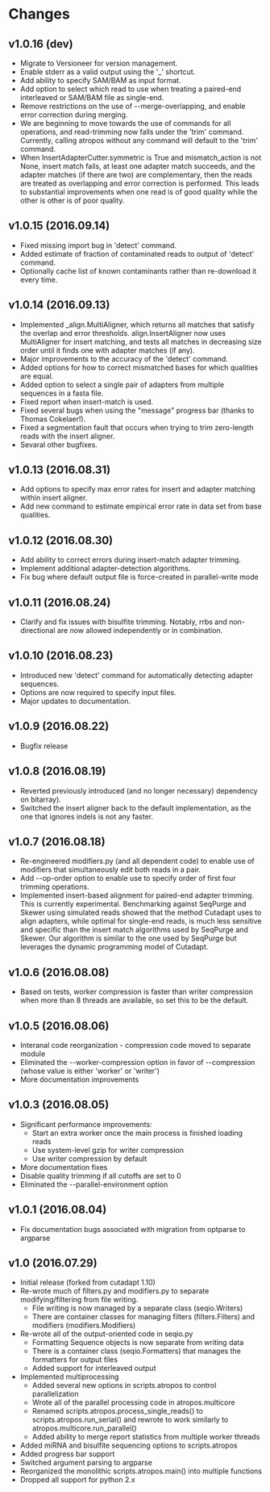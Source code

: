 # Changes

v1.0.16 (dev)
-------------

* Migrate to Versioneer for version management.
* Enable stderr as a valid output using the '_' shortcut.
* Add ability to specify SAM/BAM as input format.
* Add option to select which read to use when treating a paired-end interleaved or SAM/BAM file as single-end.
* Remove restrictions on the use of --merge-overlapping, and enable error correction during merging.
* We are beginning to move towards the use of commands for all operations, and read-trimming now falls under the 'trim' command. Currently, calling atropos without any command will default to the 'trim' command.
* When InsertAdapterCutter.symmetric is True and mismatch_action is not None, insert match fails, at least one adapter match succeeds, and the adapter matches (if there are two) are complementary, then the reads are treated as overlapping and error correction is performed. This leads to substantial improvements when one read is of good quality while the other is other is of poor quality.

v1.0.15 (2016.09.14)
--------------------

* Fixed missing import bug in 'detect' command.
* Added estimate of fraction of contaminated reads to output of 'detect' command.
* Optionally cache list of known contaminants rather than re-download it every time.

v1.0.14 (2016.09.13)
--------------------

* Implemented \_align.MultiAligner, which returns all matches that satisfy the overlap and error thresholds. align.InsertAligner now uses MultiAligner for insert matching, and tests all matches in decreasing size order until it finds one with adapter matches (if any).
* Major improvements to the accuracy of the 'detect' command.
* Added options for how to correct mismatched bases for which qualities are equal.
* Added option to select a single pair of adapters from multiple sequences in a fasta file.
* Fixed report when insert-match is used.
* Fixed several bugs when using the "message" progress bar (thanks to Thomas Cokelaer!).
* Fixed a segmentation fault that occurs when trying to trim zero-length reads with the insert aligner.
* Sevaral other bugfixes.

v1.0.13 (2016.08.31)
--------------------

* Add options to specify max error rates for insert and adapter matching within insert aligner.
* Add new command to estimate empirical error rate in data set from base qualities.

v1.0.12 (2016.08.30)
--------------------

* Add ability to correct errors during insert-match adapter trimming.
* Implement additional adapter-detection algorithms.
* Fix bug where default output file is force-created in parallel-write mode

v1.0.11 (2016.08.24)
--------------------

* Clarify and fix issues with bisulfite trimming. Notably, rrbs and non-directional are now allowed independently or in combination.

v1.0.10 (2016.08.23)
--------------------

* Introduced new 'detect' command for automatically detecting adapter sequences.
* Options are now required to specify input files.
* Major updates to documentation.

v1.0.9 (2016.08.22)
-------------------

* Bugfix release

v1.0.8 (2016.08.19)
-------------------

* Reverted previously introduced (and no longer necessary) dependency on bitarray).
* Switched the insert aligner back to the default implementation, as the one that ignores indels is not any faster.

v1.0.7 (2016.08.18)
-------------------

* Re-engineered modifiers.py (and all dependent code) to enable use of modifiers that simultaneously edit both reads in a pair.
* Add --op-order option to enable use to specify order of first four trimming operations.
* Implemented insert-based alignment for paired-end adapter trimming. This is currently experimental. Benchmarking against SeqPurge and Skewer using simulated reads showed that the method Cutadapt uses to align adapters, while optimal for single-end reads, is much less sensitive and specific than the insert match algorithms used by SeqPurge and Skewer. Our algorithm is similar to the one used by SeqPurge but leverages the dynamic programming model of Cutadapt.

v1.0.6 (2016.08.08)
-------------------

* Based on tests, worker compression is faster than writer compression when more than 8 threads are available, so set this to be the default.

v1.0.5 (2016.08.06)
-------------------

* Interanal code reorganization - compression code moved to separate module
* Eliminated the --worker-compression option in favor of --compression (whose value is either 'worker' or 'writer')
* More documentation improvements

v1.0.3 (2016.08.05)
-------------------

* Significant performance improvements:
    * Start an extra worker once the main process is finished loading reads
    * Use system-level gzip for writer compression
    * Use writer compression by default
* More documentation fixes
* Disable quality trimming if all cutoffs are set to 0
* Eliminated the --parallel-environment option

v1.0.1 (2016.08.04)
-------------------

* Fix documentation bugs associated with migration from optparse to argparse

v1.0 (2016.07.29)
-----------------
* Initial release (forked from cutadapt 1.10)
* Re-wrote much of filters.py and modifiers.py to separate modifying/filtering from file writing.
    * File writing is now managed by a separate class (seqio.Writers)
    * There are container classes for managing filters (filters.Filters) and modifiers (modifiers.Modifiers)
* Re-wrote all of the output-oriented code in seqio.py
    * Formatting Sequence objects is now separate from writing data
    * There is a container class (seqio.Formatters) that manages the formatters for output files
    * Added support for interleaved output
* Implemented multiprocessing
    * Added several new options in scripts.atropos to control parallelization
    * Wrote all of the parallel processing code in atropos.multicore
    * Renamed scripts.atropos.process_single_reads() to scripts.atropos.run_serial() and rewrote to work similarly to atropos.multicore.run_parallel()
    * Added ability to merge report statistics from multiple worker threads
* Added miRNA and bisulfite sequencing options to scripts.atropos
* Added progress bar support
* Switched argument parsing to argparse
* Reorganized the monolithic scripts.atropos.main() into multiple functions
* Dropped all support for python 2.x
